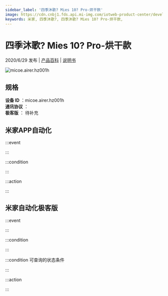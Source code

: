 ```yaml
---
sidebar_label: '四季沐歌? Mies 10? Pro-烘干款'
image: https://cdn.cnbj1.fds.api.mi-img.com/iotweb-product-center/developer_1585116807665p8ujqJ77.png?GalaxyAccessKeyId=AKVGLQWBOVIRQ3XLEW&Expires=9223372036854775807&Signature=0sO6fwecMhJRZ6KmiQS4qet01Mg=
keywords: 米家, 四季沐歌?, 四季沐歌? Mies 10? Pro-烘干款, 
---
```

# 四季沐歌? Mies 10? Pro-烘干款

2020/6/29 发布 | [产品百科](https://home.mi.com/webapp/content/baike/product/index.html?model=micoe.airer.hz001h/) | [说明书](https://home.mi.com/views/introduction.html?model=micoe.airer.hz001h&region=cn)

![micoe.airer.hz001h](https://cdn.cnbj1.fds.api.mi-img.com/iotweb-product-center/developer_1585116807665p8ujqJ77.png?GalaxyAccessKeyId=AKVGLQWBOVIRQ3XLEW&Expires=9223372036854775807&Signature=0sO6fwecMhJRZ6KmiQS4qet01Mg=)

## 规格  
> 
**设备 ID** ：micoe.airer.hz001h  
**通讯协议** ：  
**极客版**  ： 待补充 


## 米家APP自动化  

:::event  

:::

:::condition  

:::

:::action   

:::

## 米家自动化极客版  

:::event  

:::

:::condition  

:::

:::condition 可查询的状态条件  

:::

:::action  

:::

        
